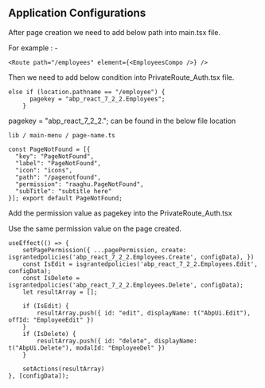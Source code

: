 <style>
  @import url('https://fonts.googleapis.com/css2?family=Lexend:wght@100;300;400;500;600;700;800;900&family=Poppins:wght@100;200;300;400;500;600;700;800;900&display=swap');
</style>

## Application Configurations

After page creation we need to add below path into main.tsx file.

For example : -

```shell
<Route path="/employees" element={<EmployeesCompo />} />
```

Then we need to add below condition into PrivateRoute_Auth.tsx file.

```shell
else if (location.pathname == "/employee") {
      pagekey = "abp_react_7_2_2.Employees";
    }
```

pagekey = "abp_react_7_2_2."; can be found in the below file location 

```shell
lib / main-menu / page-name.ts
```

```shell
const PageNotFound = [{
  "key": "PageNotFound",
  "label": "PageNotFound",
  "icon": "icons",
  "path": "/pagenotfound",
  "permission": "raaghu.PageNotFound",
  "subTitle": "subtitle here"
}]; export default PageNotFound;
```



Add the permission value as pagekey into the PrivateRoute_Auth.tsx

Use the same permission value on the page created.

```shell
useEffect(() => {
    setPagePermission({ ...pagePermission, create: isgrantedpolicies('abp_react_7_2_2.Employees.Create', configData), })
    const IsEdit = isgrantedpolicies('abp_react_7_2_2.Employees.Edit', configData);
    const IsDelete = isgrantedpolicies('abp_react_7_2_2.Employees.Delete', configData);
    let resultArray = [];
 
    if (IsEdit) {
        resultArray.push({ id: "edit", displayName: t("AbpUi.Edit"), offId: "EmployeeEdit" })
    }
    if (IsDelete) {
        resultArray.push({ id: "delete", displayName: t("AbpUi.Delete"), modalId: "EmployeeDel" })
    }
 
    setActions(resultArray)
}, [configData]);
```
